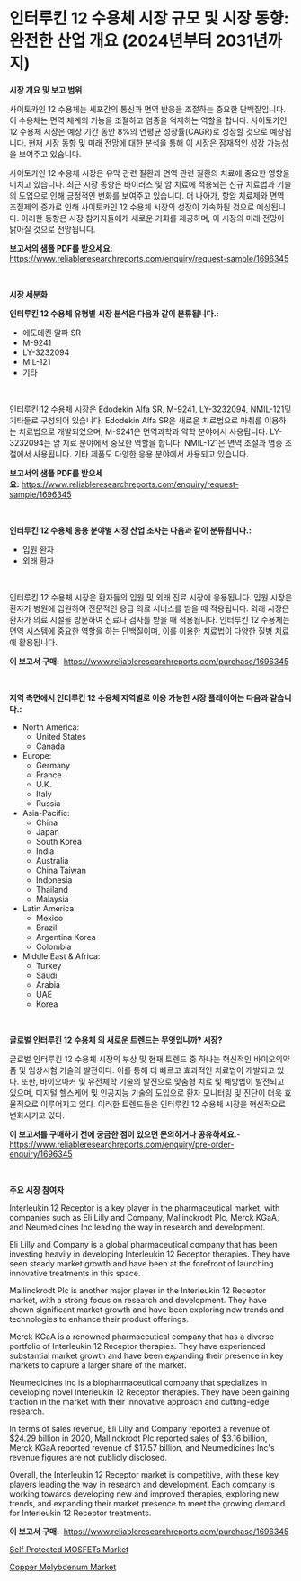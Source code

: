 <p><h1>인터루킨 12 수용체 시장 규모 및 시장 동향: 완전한 산업 개요 (2024년부터 2031년까지)</h1></p><p><strong>시장 개요 및 보고 범위</strong></p>
<p><p>사이토카인 12 수용체는 세포간의 통신과 면역 반응을 조절하는 중요한 단백질입니다. 이 수용체는 면역 체계의 기능을 조절하고 염증을 억제하는 역할을 합니다. 사이토카인 12 수용체 시장은 예상 기간 동안 8%의 연평균 성장률(CAGR)로 성장할 것으로 예상됩니다. 현재 시장 동향 및 미래 전망에 대한 분석을 통해 이 시장은 잠재적인 성장 가능성을 보여주고 있습니다. </p><p>사이토카인 12 수용체 시장은 유막 관련 질환과 면역 관련 질환의 치료에 중요한 영향을 미치고 있습니다. 최근 시장 동향은 바이러스 및 암 치료에 적용되는 신규 치료법과 기술의 도입으로 인해 긍정적인 변화를 보여주고 있습니다. 더 나아가, 항암 치료제와 면역 조절제의 증가로 인해 사이토카인 12 수용체 시장의 성장이 가속화될 것으로 예상됩니다. 이러한 동향은 시장 참가자들에게 새로운 기회를 제공하며, 이 시장의 미래 전망이 밝아질 것으로 전망됩니다.</p></p>
<p><strong>보고서의 샘플 PDF를 받으세요:</strong> <a href="https://www.reliableresearchreports.com/enquiry/request-sample/1696345">https://www.reliableresearchreports.com/enquiry/request-sample/1696345</a></p>
<p>&nbsp;</p>
<p><strong>시장 세분화</strong></p>
<p><strong>인터루킨 12 수용체 유형별 시장 분석은 다음과 같이 분류됩니다.:</strong></p>
<p><ul><li>에도데킨 알파 SR</li><li>M-9241</li><li>LY-3232094</li><li>MIL-121</li><li>기타</li></ul></p>
<p>&nbsp;</p>
<p><p>인터루킨 12 수용체 시장은 Edodekin Alfa SR, M-9241, LY-3232094, NMIL-121및 기타들로 구성되어 있습니다. Edodekin Alfa SR은 새로운 치료법으로 마취를 이용하는 치료법으로 개발되었으며, M-9241은 면역과학과 약학 분야에서 사용됩니다. LY-3232094는 암 치료 분야에서 중요한 역할을 합니다. NMIL-121은 면역 조절과 염증 조절에서 사용됩니다. 기타 제품도 다양한 응용 분야에서 사용되고 있습니다.</p></p>
<p><strong>보고서의 샘플 PDF를 받으세요:</strong>&nbsp;<a href="https://www.reliableresearchreports.com/enquiry/request-sample/1696345">https://www.reliableresearchreports.com/enquiry/request-sample/1696345</a></p>
<p>&nbsp;</p>
<p><strong> 인터루킨 12 수용체 응용 분야별 시장 산업 조사는 다음과 같이 분류됩니다.:</strong></p>
<p><ul><li>입원 환자</li><li>외래 환자</li></ul></p>
<p>&nbsp;</p>
<p><p>인터루킨 12 수용체 시장은 환자들의 입원 및 외래 진료 시장에 응용됩니다. 입원 시장은 환자가 병원에 입원하여 전문적인 응급 의료 서비스를 받을 때 적용됩니다. 외래 시장은 환자가 의료 시설을 방문하여 진료나 검사를 받을 때 적용됩니다. 인터루킨 12 수용체는 면역 시스템에 중요한 역할을 하는 단백질이며, 이를 이용한 치료법이 다양한 질병 치료에 활용됩니다.</p></p>
<p><strong>이 보고서 구매:</strong>&nbsp; <a href="https://www.reliableresearchreports.com/purchase/1696345">https://www.reliableresearchreports.com/purchase/1696345</a></p>
<p>&nbsp;</p>
<p><strong>지역 측면에서 인터루킨 12 수용체 지역별로 이용 가능한 시장 플레이어는 다음과 같습니다.:</strong></p>
<p><ul>
    <li>
        North America:
        <ul>
            <li>United States</li>
            <li>Canada</li>
        </ul>
    </li>
    <li>
        Europe:
        <ul>
            <li>Germany</li>
            <li>France</li>
            <li>U.K.</li>
            <li>Italy</li>
            <li>Russia</li>
        </ul>
    </li>
    <li>
        Asia-Pacific:
        <ul>
            <li>China</li>
            <li>Japan</li>
            <li>South Korea</li>
            <li>India</li>
            <li>Australia</li>
            <li>China Taiwan</li>
            <li>Indonesia</li>
            <li>Thailand</li>
            <li>Malaysia</li>
        </ul>
    </li>
    <li>
        Latin America:
        <ul>
            <li>Mexico</li>
            <li>Brazil</li>
            <li>Argentina Korea</li>
            <li>Colombia</li>
        </ul>
    </li>
    <li>
        Middle East & Africa:
        <ul>
            <li>Turkey</li>
            <li>Saudi</li>
            <li>Arabia</li>
            <li>UAE</li>
            <li>Korea</li>
        </ul>
    </li>
    </ul></p>
<p>&nbsp;</p>
<p><strong>글로벌 인터루킨 12 수용체 의 새로운 트렌드는 무엇입니까? 시장?</strong></p>
<p><p>글로벌 인터루킨 12 수용체 시장의 부상 및 현재 트렌드 중 하나는 혁신적인 바이오의약품 및 임상시험 기술의 발전이다. 이를 통해 더 빠르고 효과적인 치료법이 개발되고 있다. 또한, 바이오마커 및 유전체학 기술의 발전으로 맞춤형 치료 및 예방법이 발전되고 있으며, 디지털 헬스케어 및 인공지능 기술의 도입으로 환자 모니터링 및 진단이 더욱 효율적으로 이루어지고 있다. 이러한 트렌드들은 인터루킨 12 수용체 시장을 혁신적으로 변화시키고 있다.</p></p>
<p><strong>이 보고서를 구매하기 전에 궁금한 점이 있으면 문의하거나 공유하세요.</strong>- <a href="https://www.reliableresearchreports.com/enquiry/pre-order-enquiry/1696345">https://www.reliableresearchreports.com/enquiry/pre-order-enquiry/1696345</a></p>
<p>&nbsp;</p>
<p><strong>주요 시장 참여자</strong></p>
<p><p>Interleukin 12 Receptor is a key player in the pharmaceutical market, with companies such as Eli Lilly and Company, Mallinckrodt Plc, Merck KGaA, and Neumedicines Inc leading the way in research and development.</p><p>Eli Lilly and Company is a global pharmaceutical company that has been investing heavily in developing Interleukin 12 Receptor therapies. They have seen steady market growth and have been at the forefront of launching innovative treatments in this space.</p><p>Mallinckrodt Plc is another major player in the Interleukin 12 Receptor market, with a strong focus on research and development. They have shown significant market growth and have been exploring new trends and technologies to enhance their product offerings.</p><p>Merck KGaA is a renowned pharmaceutical company that has a diverse portfolio of Interleukin 12 Receptor therapies. They have experienced substantial market growth and have been expanding their presence in key markets to capture a larger share of the market.</p><p>Neumedicines Inc is a biopharmaceutical company that specializes in developing novel Interleukin 12 Receptor therapies. They have been gaining traction in the market with their innovative approach and cutting-edge research.</p><p>In terms of sales revenue, Eli Lilly and Company reported a revenue of $24.29 billion in 2020, Mallinckrodt Plc reported sales of $3.16 billion, Merck KGaA reported revenue of $17.57 billion, and Neumedicines Inc's revenue figures are not publicly disclosed.</p><p>Overall, the Interleukin 12 Receptor market is competitive, with these key players leading the way in research and development. Each company is working towards developing new and improved therapies, exploring new trends, and expanding their market presence to meet the growing demand for Interleukin 12 Receptor treatments.</p></p>
<p><strong>이 보고서 구매:</strong>&nbsp;&nbsp;<a href="https://www.reliableresearchreports.com/purchase/1696345">https://www.reliableresearchreports.com/purchase/1696345</a></p>
<p><p><a href="https://medium.com/@dorothybrooks53/self-protected-mosfets-market-trends-forecast-and-competitive-analysis-to-2031-6c25a7b8522f">Self Protected MOSFETs Market</a></p><p><a href="https://nifty-kite-d51.notion.site/Copper-Molybdenum-Market-Insights-Market-Players-and-Forecast-Till-2031-a6f12fcb9a3948cb970e2e6739858b90">Copper Molybdenum Market</a></p></p>
